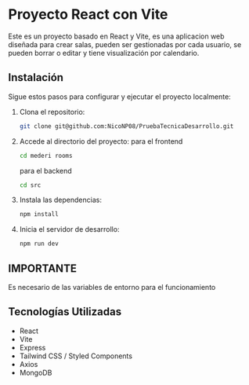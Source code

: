 # Proyecto React con Vite

Este es un proyecto basado en React y Vite, es una aplicacion web diseñada para crear salas, pueden ser gestionadas por cada usuario, se pueden borrar o editar y tiene visualización por calendario.

## Instalación

Sigue estos pasos para configurar y ejecutar el proyecto localmente:

1. Clona el repositorio:
   ```sh
   git clone git@github.com:NicoNP08/PruebaTecnicaDesarrollo.git
   ```

2. Accede al directorio del proyecto:
   para el frontend
   ```sh
   cd mederi rooms
   ```
   para el backend
   ```sh
   cd src
   ```

4. Instala las dependencias:
   ```sh
   npm install
   ```

5. Inicia el servidor de desarrollo:
   ```sh
   npm run dev
   ```
## IMPORTANTE
Es necesario de las variables de entorno para el funcionamiento

## Tecnologías Utilizadas

- React
- Vite
- Express
- Tailwind CSS / Styled Components
- Axios
- MongoDB
